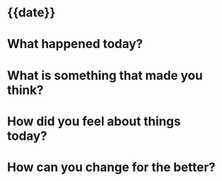 # {{date}}

# What happened today?

# What is something that made you think?

# How did you feel about things today?

# How can you change for the better?